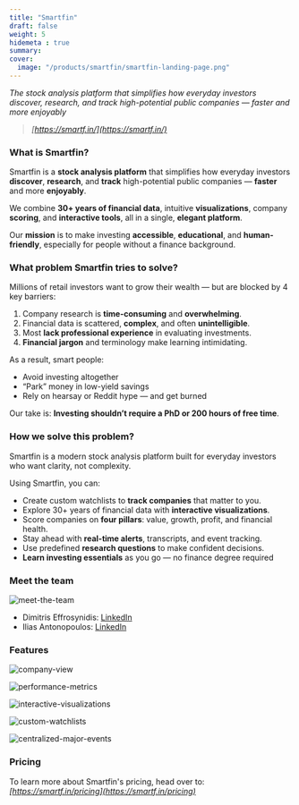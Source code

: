```yaml
---
title: "Smartfin"
draft: false
weight: 5
hidemeta : true
summary: 
cover:
  image: "/products/smartfin/smartfin-landing-page.png"
---
```


*The stock analysis platform that simplifies how everyday investors discover, research, and 
track high-potential public companies — faster and more enjoyably*

<!--more-->

 >   *[https://smartf.in/](https://smartf.in/)*

### What is Smartfin?

Smartfin is a **stock analysis platform** that simplifies how everyday investors **discover**, **research**, and 
**track** high-potential public companies — **faster** and more **enjoyably**.

We combine **30+ years of financial data**, intuitive **visualizations**, company **scoring**, and 
**interactive tools**, all in a single, **elegant platform**.

Our **mission** is to make investing **accessible**, **educational**, and **human-friendly**, especially for people 
without a finance background.

### What problem Smartfin tries to solve?

Millions of retail investors want to grow their wealth — but are blocked by 4 key barriers:

1. Company research is **time-consuming** and **overwhelming**.
2. Financial data is scattered, **complex**, and often **unintelligible**.
3. Most **lack professional experience** in evaluating investments.
4. **Financial jargon** and terminology make learning intimidating.

As a result, smart people:

- Avoid investing altogether 
- “Park” money in low-yield savings
- Rely on hearsay or Reddit hype — and get burned

Our take is: **Investing shouldn’t require a PhD or 200 hours of free time**.

### How we solve this problem?

Smartfin is a modern stock analysis platform built for everyday investors who want clarity, not complexity.

Using Smartfin, you can:

- Create custom watchlists to **track companies** that matter to you.
- Explore 30+ years of financial data with **interactive visualizations**.
- Score companies on **four pillars**: value, growth, profit, and financial health.
- Stay ahead with **real-time alerts**, transcripts, and event tracking.
- Use predefined **research questions** to make confident decisions.
- **Learn investing essentials** as you go — no finance degree required

### Meet the team

![meet-the-team](/products/smartfin/smartfin-team.png)

- Dimitris Effrosynidis: [LinkedIn](https://www.linkedin.com/in/dimitrios-effrosynidis/)
- Ilias Antonopoulos: [LinkedIn](https://www.linkedin.com/in/ilias-ant/)

### Features

![company-view](/products/smartfin/centralized-company-view.png)

![performance-metrics](/products/smartfin/performance-metrics.png)

![interactive-visualizations](/products/smartfin/interactive-visualizations.png)

![custom-watchlists](/products/smartfin/custom-watchlists.png)

![centralized-major-events](/products/smartfin/centralized-major-events.png)

### Pricing

To learn more about Smartfin's pricing, head over to: *[https://smartf.in/pricing](https://smartf.in/pricing)*
